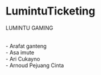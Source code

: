 ﻿# LumintuTicketing
LUMINTU GAMING

<br>- Arafat ganteng
<br>- Asa imute
<br>- Ari Cukayno
<br>- Arnoud Pejuang Cinta
